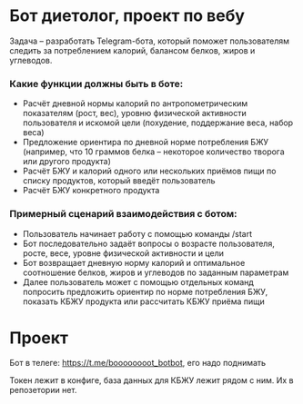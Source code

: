 # Бот диетолог, проект по вебу

Задача – разработать Telegram-бота, который поможет пользователям следить за потреблением калорий, балансом белков, жиров и углеводов.

### Какие функции должны быть в боте:
- Расчёт дневной нормы калорий по антропометрическим показателям (рост, вес), уровню физической активности пользователя и искомой цели (похудение, поддержание веса, набор веса)
- Предложение ориентира по дневной норме потребления БЖУ (например, что 10 граммов белка – некоторое количество творога или другого продукта)
- Расчёт БЖУ и калорий одного или нескольких приёмов пищи по списку продуктов, который введёт пользователь
- Расчёт БЖУ конкретного продукта

### Примерный сценарий взаимодействия с ботом:
- Пользователь начинает работу с помощью команды /start
- Бот последовательно задаёт вопросы о возрасте пользователя, росте, весе, уровне физической активности и цели
- Бот возвращает дневную норму калорий и оптимальное соотношение белков, жиров и углеводов по заданным параметрам
- Далее пользователь может с помощью отдельных команд попросить предложить ориентир по норме потребления БЖУ, показать КБЖУ продукта или рассчитать КБЖУ приёма пищи

# Проект

Бот в телеге: https://t.me/boooooooot_botbot, его надо поднимать

Токен лежит в конфиге, база данных для КБЖУ лежит рядом с ним. Их в репозетории нет.
